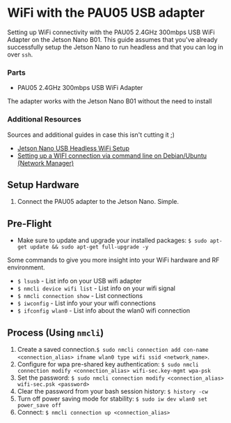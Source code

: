# WiFi with the PAU05 USB adapter

Setting up WiFi connectivity with the PAU05 2.4GHz 300mbps USB WiFi Adapter on the Jetson Nano B01. This guide assumes that you've already successfully setup the Jetson Nano to run headless and that you can log in over `ssh`.

### Parts

* PAU05 2.4GHz 300mbps USB WiFi Adapter

The adapter works with the Jetson Nano B01 without the need to install

### Additional Resources

Sources and additional guides in case this isn't cutting it ;)

* [Jetson Nano USB Headless WiFi Setup](https://desertbot.io/blog/jetson-nano-usb-headless-wifi-setup-edimax-ew-7811un)
* [Setting up a WIFI connection via command line on Debian/Ubuntu (Network Manager)](https://www.96boards.org/documentation/consumer/guides/wifi_commandline.md.html)

## Setup Hardware

1. Connect the PAU05 adapter to the Jetson Nano. Simple.

## Pre-Flight

* Make sure to update and upgrade your installed packages: `$ sudo apt-get update && sudo apt-get full-upgrade -y`

Some commands to give you more insight into your WiFi hardware and RF environment.

* `$ lsusb` - List info on your USB wifi adapter
* `$ nmcli device wifi list` - List info on your wifi signal
* `$ nmcli connection show` - List connections
* `$ iwconfig` - List info your your wifi connections
* `$ ifconfig wlan0` - List info about the wlan0 wifi connection

## Process (Using `nmcli`)

1. Create a saved connection.`$ sudo nmcli connection add con-name <connection_alias> ifname wlan0 type wifi ssid <network_name>`.
1. Configure for wpa pre-shared key authentication: `$ sudo nmcli connection modify <connection_alias> wifi-sec.key-mgmt wpa-psk`
1. Set the password: `$ sudo nmcli connection modify <connection_alias> wifi-sec.psk <password>`
1. Clear the password from your bash session history: `$ history -cw`
1. Turn off power saving mode for stability: `$ sudo iw dev wlan0 set power_save off`
1. Connect: `$ nmcli connection up <connection_alias>`